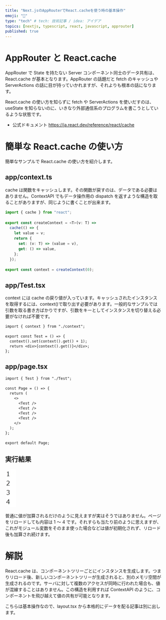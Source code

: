 ```yaml
---
title: "Next.jsのAppRouterでReact.cacheを使う時の基本操作"
emoji: "🚻"
type: "tech" # tech: 技術記事 / idea: アイデア
topics: [nextjs, typescript, react, javascript, approuter]
published: true
---
```


# AppRouter と React.cache

AppRouter で State を持たない Server コンポーネント同士のデータ共有は、React.cache が基本となります。AppRouter の話題だと fetch のキャッシュや ServerActions の話に目が持っていかれますが、それよりも根本の話になります。

React.cache の使い方を知らずに fetch や ServerActions を使いだすのは、useState を知らないのに、いきなり外部通信系のプログラムを書こうとしているような状態です。

- 公式ドキュメント
  https://ja.react.dev/reference/react/cache

# 簡単な React.cache の使い方

簡単なサンプルで React.cache の使い方を紹介します。

## app/context.ts

cache は関数をキャッシュします。その関数が戻すのは、データである必要はありません。ContextAPI でもデータ操作用の dispatch を返すような構造を取ることがありますが、同じように書くことが出来ます。

```ts
import { cache } from "react";

export const createContext = <T>(v: T) =>
  cache(() => {
    let value = v;
    return {
      set: (v: T) => (value = v),
      get: () => value,
    };
  });

export const context = createContext(0);
```

## app/Test.tsx

context には cache の戻り値が入っています。キャッシュされたインスタンスを取得するには、context()で取り出す必要があります。一般的なサンプルでは引数を取る書き方ばかりですが、引数をキーとしてインスタンスを切り替える必要がなければ不要です。

```tsx
import { context } from "./context";

export const Test = () => {
  context().set(context().get() + 1);
  return <div>{context().get()}</div>;
};
```

## app/page.tsx

```tsx
import { Test } from "./Test";

const Page = () => {
  return (
    <>
      <Test />
      <Test />
      <Test />
      <Test />
    </>
  );
};

export default Page;
```

## 実行結果

![](/images/approuter-cache/2023-11-27-09-33-24.png)

普通に値が加算されるだけのように見えますが実はそうではありません。ページをリロードしても内容は 1 ～ 4 です。それすらも当たり前のように思えますが、これがモジュール変数をそのまま使った場合などは値が初期化されず、リロード後も加算され続けます。

# 解説

React.cache は、コンポーネントツリーごとにインスタンスを生成します。つまりリロード後、新しいコンポーネントツリーが生成されると、別のメモリ空間が生成されるのです。サーバに対して複数のアクセスが同時に行われた場合も、値が混線することはありません。この構造を利用すれば ContextAPI のように、コンポーネントを飛び越えて値の共有が可能となります。

こちらは基本操作なので、layout.tsx から本格的にデータを配る記事は別に出します。
